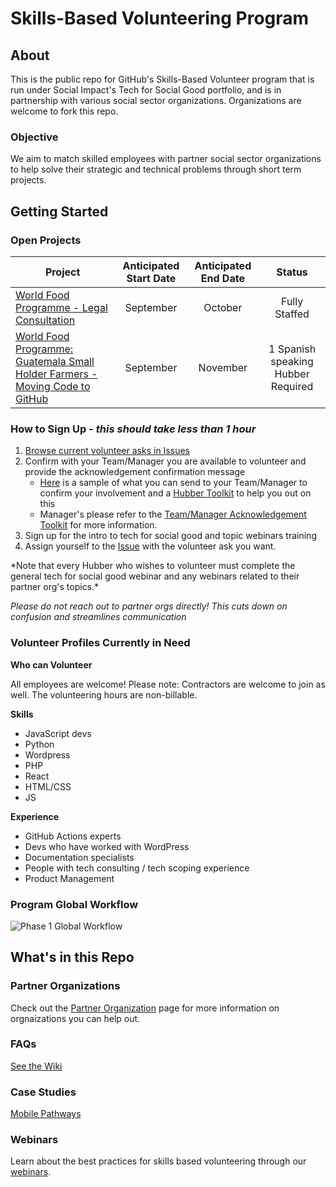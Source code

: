 # Skills-Based Volunteering Program

## About

This is the public repo for GitHub's Skills-Based Volunteer program that is run under Social Impact's Tech for Social Good portfolio, and is in partnership with various social sector organizations. Organizations are welcome to fork this repo.

### Objective
We aim to match skilled employees with partner social sector organizations to help solve their strategic and technical problems through short term projects. 

## Getting Started


### Open Projects
|Project   | Anticipated Start Date  | Anticipated End Date   |  Status |
|---|:---:|:---:|:---:| 
|  [World Food Programme - Legal Consultation](https://github.com/github/SI-skills-based-volunteering/issues/78)   |  September | October | Fully Staffed |
| [World Food Programme: Guatemala Small Holder Farmers - Moving Code to GitHub](https://github.com/github/SI-skills-based-volunteering/issues/84)|  September | November | 1 Spanish speaking Hubber Required |
 

  
 
### How to Sign Up - _this should take less than 1 hour_
1. [Browse current volunteer asks in Issues](https://github.com/github/Skills-Based-Volunteering-Public/issues)
2. Confirm with your Team/Manager you are available to volunteer and provide the acknowledgement confirmation message
    - [Here](https://github.com/github/SI-skills-based-volunteering/blob/main/Manager%20Acknowledgement/Manager%20Acknowledgement%20Form%20-%20Hubbers%2C%20Skills-based%20Volunteering.md) is a sample of what you can send to your Team/Manager to confirm your involvement and a [Hubber Toolkit](https://github.com/github/SI-skills-based-volunteering/blob/main/Manager%20Acknowledgement/Hubber%20Toolkit%20on%20requesting%20for%20Manager%20Acknowledgement.md) to help you out on this
    - Manager's please refer to the [Team/Manager Acknowledgement Toolkit](https://github.com/github/SI-skills-based-volunteering/blob/main/Manager%20Acknowledgement/Manager%20Toolkit%20Reviewing%20Acknowledgement%20Requests.md) for more information.
4. Sign up for the intro to tech for social good and topic webinars training
5. Assign yourself to the [Issue](https://github.com/github/Skills-Based-Volunteering-Public/issues) with the volunteer ask you want.

\*Note that every Hubber who wishes to volunteer must complete the general tech for social good webinar and any webinars related to their partner org's topics.\*

_Please do not reach out to partner orgs directly! This cuts down on confusion and streamlines communication_
### Volunteer Profiles Currently in Need
**Who can Volunteer**

All employees are welcome! Please note: Contractors are welcome to join as well. The volunteering hours are non-billable.

**Skills**
- JavaScript devs
- Python
- Wordpress
- PHP
- React
- HTML/CSS
- JS

**Experience**
- GitHub Actions experts 
- Devs who have worked with WordPress
- Documentation specialists
- People with tech consulting / tech scoping experience
- Product Management

### Program Global Workflow
![Phase 1 Global Workflow](https://github.com/github/SI-skills-based-volunteering/blob/main/Skills-Based%20Volunteering%20Global%20Workflow-Phase1.png)

## What's in this Repo

### Partner Organizations 

Check out the [Partner Organization](https://github.com/github/Skills-Based-Volunteering-Public/tree/main/Partner%20Organizations) page for more information on orgnaizations you can help out.



### FAQs

[See the Wiki](https://github.com/github/SI-skills-based-volunteering/wiki)


### Case Studies
[Mobile Pathways](https://socialimpact.github.com/insights/Skills-Based-Volunteering-case-study-Data-visualization-with-Mobile-Pathways/)


### Webinars

Learn about the best practices for skills based volunteering through our [webinars](https://github.com/github/Skills-Based-Volunteering-Public/tree/main/Webinars).


